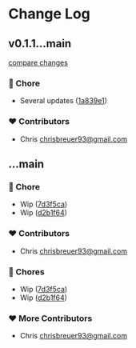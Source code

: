 # Change Log

## v0.1.1...main

[compare changes](https://github.com/stacksjs/dynamodb-tooling/compare/v0.1.1...main)

### 🏡 Chore

- Several updates ([1a839e1](https://github.com/stacksjs/dynamodb-tooling/commit/1a839e1))

### ❤️ Contributors

- Chris <chrisbreuer93@gmail.com>

## ...main

### 🏡 Chore

- Wip ([7d3f5ca](https://github.com/stacksjs/dynamodb-tooling/commit/7d3f5ca))
- Wip ([d2b1f64](https://github.com/stacksjs/dynamodb-tooling/commit/d2b1f64))

### ❤️ Contributors

- Chris <chrisbreuer93@gmail.com>

### 🏡 Chores

- Wip ([7d3f5ca](https://github.com/stacksjs/dynamodb-tooling/commit/7d3f5ca))
- Wip ([d2b1f64](https://github.com/stacksjs/dynamodb-tooling/commit/d2b1f64))

### ❤️ More Contributors

- Chris <chrisbreuer93@gmail.com>

